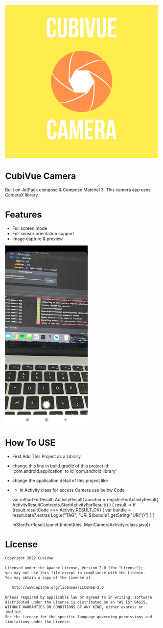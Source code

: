 ![Download](/images/1.png)

# CubiVue Camera
Built on JetPack compose & Compose Material 3. This camera app uses CameraX library.

# Features
- Full screen mode
- Full sensor orientation support
- Image capture & preview

![Images](/images/2.png)


# How To USE

  - First Add This Project as a Library
  - change this line in build.gradle of this project  id 'com.android.application' to   id 'com.android.library'
  - change the application detail of this project like
    
  - <application>
      <activity
         android:name=".MainCameraActivity"/>
         <activity
             android:name=".base.BaseCameraActivity"/>
     </application>
    
    - In Activity class for access Camera use below Code

    var mStartForResult: ActivityResultLauncher<Intent> =
    registerForActivityResult(
        ActivityResultContracts.StartActivityForResult()
           ) { result ->
               if (result.resultCode === Activity.RESULT_OK) {
                   var bundle = result.data?.extras
                   Log.e("TAG", "URI ${bundle?.getString("URI")}")
                   }
               }

     mStartForResult.launch(Intent(this, MainCameraActivity::class.java))

# License

    Copyright 2022 CubiVue

    Licensed under the Apache License, Version 2.0 (the "License");
    you may not use this file except in compliance with the License.
    You may obtain a copy of the License at

       http://www.apache.org/licenses/LICENSE-2.0

    Unless required by applicable law or agreed to in writing, software
    distributed under the License is distributed on an "AS IS" BASIS,
    WITHOUT WARRANTIES OR CONDITIONS OF ANY KIND, either express or implied.
    See the License for the specific language governing permissions and
    limitations under the License.